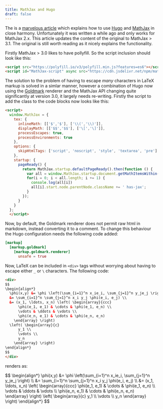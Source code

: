 ```yaml
---
title: MathJax and Hugo
draft: false
---
```


The is a [marvelous article](https://bwaycer.github.io/hugo_tutorial.hugo/tutorials/mathjax/) which explains how to use [Hugo](https://gohugo.io/) and [MathJax](https://www.mathjax.org/) in close harmony. Unfortunately it was written a while ago and only works for MathJax 2.x. This article updates the content of the original to MathJax > 3.1. The original is still worth reading as it nicely explains the functionality.

Firstly MathJax > 3.0 likes to have pollyfill. So the script inclusion should look like this:

```html
<script src="https://polyfill.io/v3/polyfill.min.js?features=es6"></script>
<script id="MathJax-script" async src="https://cdn.jsdelivr.net/npm/mathjax@3/es5/tex-mml-chtml.js"></script>
```

The solution to the problem of having to escape _many_ characters in LaTeX markup is solved in a simlar manner, however a combination of Hugo now using the [Goldmark](https://github.com/yuin/goldmark) renderer and the MathJax API changing quite significantly at version 3.0, it largely needs re-writing. Firstly the script to add the class to the code blocks now looks like this:

```html
<script>
  window.MathJax = {
    tex: {
      inlineMath: [['$','$'], ['\\(','\\)']],
      displayMath: [['$$','$$'], ['\[','\]']],
      processEscapes: true,
      processEnvironments: true
    },
    options: {
      skipHtmlTags: ['script', 'noscript', 'style', 'textarea', 'pre']
    },
    startup: {
      pageReady() {
        return MathJax.startup.defaultPageReady().then(function () {
          var all = window.MathJax.startup.document.getMathItemsWithin(document.body), i;
          for(i = 0; i < all.length; i += 1) {
            console.log(all[i])
            all[i].start.node.parentNode.className += ' has-jax';
          }
        });
      }
    }
  };
  </script>
```

Now, by default, the Goldmark renderer does not permit raw html in markdown, instead converting it to a comment. To change this behaviour the Hugo configuration needs the following code added:

```toml
[markup]
  [markup.goldmark]
    [markup.goldmark.renderer]
      unsafe = true
```

Now, LaTeX can be included in `<div>` tags without worrying about having to escape either `_` or `\` characters. The following code:

```html
<div>
$$
\begin{align*}
  \phi(x,y) &= \phi \left(\sum_{i=1}^n x_ie_i, \sum_{j=1}^n y_je_j \right) \\
  &= \sum_{i=1}^n \sum_{j=1}^n x_i y_j \phi(e_i, e_j) \\
  &= (x_1, \ldots, x_n) \left( \begin{array}{ccc}
      \phi(e_1, e_1) & \cdots & \phi(e_1, e_n) \\
      \vdots & \ddots & \vdots \\
      \phi(e_n, e_1) & \cdots & \phi(e_n, e_n)
    \end{array} \right)
  \left( \begin{array}{c}
      y_1 \\
      \vdots \\
      y_n
    \end{array} \right)
\end{align*}
$$
</div>
```

renders as:
<div>
$$
\begin{align*}
  \phi(x,y) &= \phi \left(\sum_{i=1}^n x_ie_i, \sum_{j=1}^n y_je_j \right) \\
  &= \sum_{i=1}^n \sum_{j=1}^n x_i y_j \phi(e_i, e_j) \\
  &= (x_1, \ldots, x_n) \left( \begin{array}{ccc}
      \phi(e_1, e_1) & \cdots & \phi(e_1, e_n) \\
      \vdots & \ddots & \vdots \\
      \phi(e_n, e_1) & \cdots & \phi(e_n, e_n)
    \end{array} \right)
  \left( \begin{array}{c}
      y_1 \\
      \vdots \\
      y_n
    \end{array} \right)
\end{align*}
$$
</div>